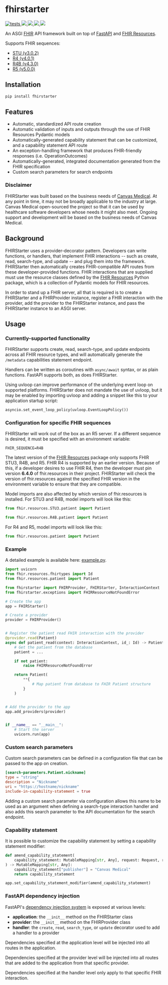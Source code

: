 # fhirstarter

<p>
  <a href="https://github.com/canvas-medical/fhirstarter/actions?query=workflow%3Atests+event%3Apush+branch%3Amain" target="_blank">
    <img src="https://github.com/canvas-medical/fhirstarter/workflows/tests/badge.svg?event=push&branch=main" alt="tests">
  </a>
  <a href="https://pypi.org/project/fhirstarter/">
    <img src="https://img.shields.io/pypi/v/fhirstarter">
  </a>
  <a href="https://pypi.org/project/fhirstarter/">
    <img src="https://img.shields.io/pypi/pyversions/fhirstarter">
  </a>
  <a href="https://pypi.org/project/fhirstarter/">
    <img src="https://img.shields.io/pypi/l/fhirstarter">
  </a>
  <a href="https://github.com/psf/black">
    <img src="https://img.shields.io/badge/code%20style-black-000000">
  </a>
</p>

An ASGI [FHIR](https://hl7.org/fhir/) API framework built on top of [FastAPI](https://fastapi.tiangolo.com) and
[FHIR Resources](https://pypi.org/project/fhir.resources/).

Supports FHIR sequences:
* [STU (v3.0.2)](https://hl7.org/fhir/STU3/)
* [R4 (v4.0.1)](https://hl7.org/fhir/R4/)
* [R4B (v4.3.0)](https://hl7.org/fhir/R4B/)
* [R5 (v5.0.0)](https://hl7.org/fhir/R5/)

## Installation

```bash
pip install fhirstarter
```

## Features

* Automatic, standardized API route creation
* Automatic validation of inputs and outputs through the use of FHIR Resources Pydantic models
* Automatically-generated capability statement that can be customized, and a capability statement
  API route
* An exception-handling framework that produces FHIR-friendly responses (i.e. OperationOutcomes)
* Automatically-generated, integrated documentation generated from the FHIR specification
* Custom search parameters for search endpoints

### Disclaimer

FHIRStarter was built based on the business needs of
[Canvas Medical](https://www.canvasmedical.com). At any point in time, it may not be broadly
applicable to the industry at large. Canvas Medical open-sourced the project so that it can be used
by healthcare software developers whose needs it might also meet. Ongoing support and development
will be based on the business needs of Canvas Medical.

## Background

FHIRStarter uses a provider-decorator pattern. Developers can write functions, or handlers, that
implement FHIR interactions -- such as create, read, search-type, and update -- and plug them into
the framework. FHIRStarter then automatically creates FHIR-compatible API routes from these
developer-provided functions. FHIR interactions that are supplied must use the resource classes
defined by the [FHIR Resources](https://pypi.org/project/fhir.resources/) Python package, which is a
collection of Pydantic models for FHIR resources.

In order to stand up a FHIR server, all that is required is to create a FHIRStarter and a
FHIRProvider instance, register a FHIR interaction with the provider, add the provider to the
FHIRStarter instance, and pass the FHIRStarter instance to an ASGI server.

## Usage

### Currently-supported functionality

FHIRStarter supports create, read, search-type, and update endpoints across all FHIR resource
types, and will automatically generate the `/metadata` capabilities statement endpoint.

Handlers can be written as coroutines with `async/await` syntax, or as plain functions. FastAPI
supports both, as does FHIRStarter.

Using uvloop can improve performance of the underlying event loop on supported platforms. 
FHIRStarter does not mandate the use of uvloop, but it may be enabled by importing uvloop and
adding a snippet like this to your application startup script:

```python
asyncio.set_event_loop_policy(uvloop.EventLoopPolicy())
```

### Configuration for specific FHIR sequences

FHIRStarter will work out of the box as an R5 server. If a different sequence is desired, it must be
specified with an environment variable:

```shell
FHIR_SEQUENCE=R4B
```

The latest version of the [FHIR Resources](https://pypi.org/project/fhir.resources/) package only
supports FHIR STU3, R4B, and R5. FHIR R4 is supported by an earlier version. Because of this, if a
developer desires to use FHIR R4, then the developer must pin version **6.4.0** of fhir.resources in
their project. FHIRStarter will check the version of fhir.resources against the specified FHIR
version in the environment variable to ensure that they are compatible.

Model imports are also affected by which version of fhir.resources is installed. For STU3 and R4B,
model imports will look like this:

```python
from fhir.resources.STU3.patient import Patient
```
```python
from fhir.resources.R4B.patient import Patient
```

For R4 and R5, model imports will look like this:

```python
from fhir.resources.patient import Patient
```

### Example

A detailed example is available here: [example.py](https://github.com/canvas-medical/fhirstarter/blob/main/fhirstarter/examples/example.py).

```python
import uvicorn
from fhir.resources.fhirtypes import Id
from fhir.resources.patient import Patient

from fhirstarter import FHIRProvider, FHIRStarter, InteractionContext
from fhirstarter.exceptions import FHIRResourceNotFoundError

# Create the app
app = FHIRStarter()

# Create a provider
provider = FHIRProvider()


# Register the patient read FHIR interaction with the provider
@provider.read(Patient)
async def patient_read(context: InteractionContext, id_: Id) -> Patient:
    # Get the patient from the database
    patient = ...

    if not patient:
        raise FHIRResourceNotFoundError

    return Patient(
        **{
            # Map patient from database to FHIR Patient structure
        }
    )


# Add the provider to the app
app.add_providers(provider)


if __name__ == "__main__":
    # Start the server
    uvicorn.run(app)
```

### Custom search parameters

Custom search parameters can be defined in a configuration file that can be passed to the app on
creation.

```toml
[search-parameters.Patient.nickname]
type = "string"
description = "Nickname"
uri = "https://hostname/nickname"
include-in-capability-statement = true
```

Adding a custom search parameter via configuration allows this name to be used as an argument when
defining a search-type interaction handler and also adds this search parameter to the API
documentation for the search endpoint.

### Capability statement

It is possible to customize the capability statement by setting a capability statement modifier:

```python
def amend_capability_statement(
    capability_statement: MutableMapping[str, Any], request: Request, response: Response
) -> MutableMapping[str, Any]:
    capability_statement["publisher"] = "Canvas Medical"
    return capability_statement

app.set_capability_statement_modifier(amend_capability_statement)
```

### FastAPI dependency injection

FastAPI's [dependency injection system](https://fastapi.tiangolo.com/tutorial/dependencies/) is exposed at various levels:

* **application**: the `__init__` method on the FHIRStarter class
* **provider**: the `__init__` method on the FHIRProvider class
* **handler**: the `create`, `read`, `search_type`, or `update` decorator used to add a handler to a provider

Dependencies specified at the application level will be injected into all routes in the application.

Dependencies specified at the provider level will be injected into all routes that are added to
the application from that specific provider.

Dependencies specified at the handler level only apply to that specific FHIR interaction.
